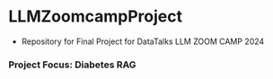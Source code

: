 # LLMZoomcampProject
* Repository for Final Project for DataTalks LLM ZOOM CAMP 2024 
### Project Focus: Diabetes RAG